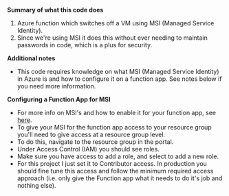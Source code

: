 **Summary of what this code does**
1. Azure function which switches off a VM using MSI (Managed Service Identity).
2. Since we're using MSI it does this without ever needing to maintain passwords in code, which is a plus for security.

**Additional notes**
- This code requires knowledge on what MSI (Managed Service Identity) in Azure is and how to configure it on a function app. See notes below if you need more information.

**Configuring a Function App for MSI**
- For more info on MSI's and how to enable it for your function app, see [here](https://docs.microsoft.com/en-us/azure/app-service/overview-managed-identity?tabs=portal%2Chttp).
- To give your MSI for the function app access to your resource group you'll need to give access at a resource group level.
- To do this, navigate to the resource group in the portal.
- Under Access Control (IAM) you should see roles.
- Make sure you have access to add a role, and select to add a new role.
- For this project I just set it to Contributor access. In production you should fine tune this access and follow the minimum required access approach (i.e. only give the Function app what it needs to do it's job and nothing else).